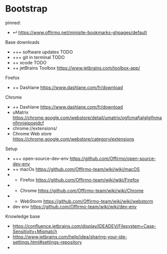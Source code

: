 [comment]: <> (When installing a new computer, this handy page contains all the lings I need)

# Bootstrap

pinned:
- ↵ https://www.offirmo.net/minisite-bookmarks-ghpages/default

Base downloads
- +++ software updates TODO
- +++ git in terminal TODO
- ++ xcode TODO
- ++ jetBrains Toolbox https://www.jetbrains.com/toolbox-app/


Firefox
- ++ Dashlane https://www.dashlane.com/fr/download


Chrome
- ++ Dashlane https://www.dashlane.com/fr/download
- uMatrix https://chrome.google.com/webstore/detail/umatrix/ogfcmafjalglgifnmanfmnieipoejdcf
- chrome://extensions/
- Chrome Web store https://chrome.google.com/webstore/category/extensions


Setup
- +++ open-source-dev-env https://github.com/Offirmo/open-source-dev-env
- ++ macOs https://github.com/Offirmo-team/wiki/wiki/macOS
- + Firefox https://github.com/Offirmo-team/wiki/wiki/Firefox
- + Chrome https://github.com/Offirmo-team/wiki/wiki/Chrome
- + WebStorm https://github.com/Offirmo-team/wiki/wiki/webstorm
- dev env https://github.com/Offirmo-team/wiki/wiki/dev-env


Knowledge base
- https://confluence.jetbrains.com/display/IDEADEV/Filesystem+Case-Sensitivity+Mismatch
- https://www.jetbrains.com/help/idea/sharing-your-ide-settings.html#settings-repository
-
